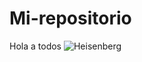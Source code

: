 # Mi-repositorio
Hola a todos
![Heisenberg](https://github.com/perikito02/Mi-repositorio/assets/162795414/beab1595-db65-43b4-b76c-07dccefcd4e1)
